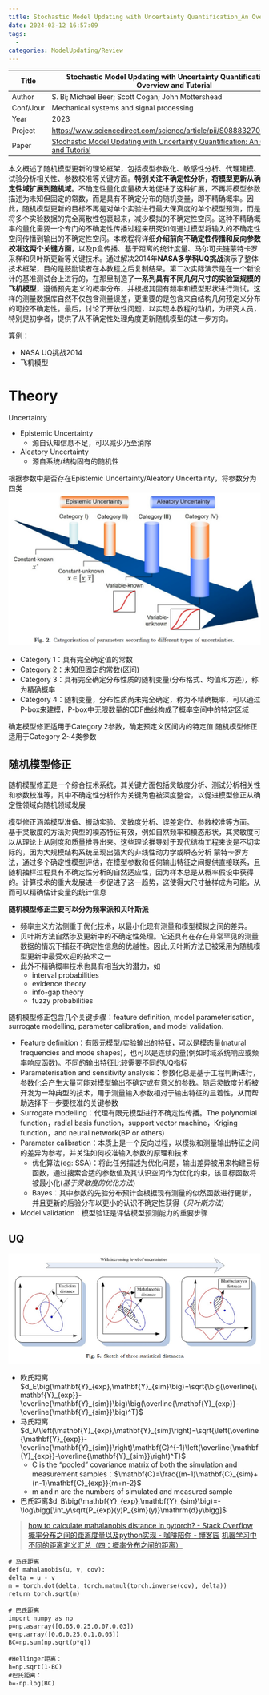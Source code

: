 ```yaml
---
title: Stochastic Model Updating with Uncertainty Quantification_An Overview and Tutorial
date: 2024-03-12 16:57:09
tags:
  - 
categories: ModelUpdating/Review
---
```


| Title     | Stochastic Model Updating with Uncertainty Quantification_An Overview and Tutorial                                                                                                  |
| --------- | ----------------------------------------------------------------------------------------------------------------------------------------------------------------------------------- |
| Author    | S. Bi; Michael Beer; Scott Cogan; John Mottershead                                                                                                                                  |
| Conf/Jour | Mechanical systems and signal processing                                                                                                                                            |
| Year      | 2023                                                                                                                                                                                |
| Project   | https://www.sciencedirect.com/science/article/pii/S0888327023006921                                                                                                                 |
| Paper     | [Stochastic Model Updating with Uncertainty Quantification: An Overview and Tutorial](https://readpaper.com/pdf-annotate/note?pdfId=2201469630320002560&noteId=2201470551774580736) |

<!-- more -->

本文概述了随机模型更新的理论框架，包括模型参数化、敏感性分析、代理建模、试验分析相关性、参数校准等关键方面。**特别关注不确定性分析，将模型更新从确定性域扩展到随机域**。不确定性量化度量极大地促进了这种扩展，不再将模型参数描述为未知但固定的常数，而是具有不确定分布的随机变量，即不精确概率。因此，随机模型更新的目标不再是对单个实验进行最大保真度的单个模型预测，而是将多个实验数据的完全离散性包裹起来，减少模拟的不确定性空间。这种不精确概率的量化需要一个专门的不确定性传播过程来研究如何通过模型将输入的不确定性空间传播到输出的不确定性空间。本教程将详细**介绍前向不确定性传播和反向参数校准这两个关键方面**，以及p盒传播、基于距离的统计度量、马尔可夫链蒙特卡罗采样和贝叶斯更新等关键技术。通过解决2014年**NASA多学科UQ挑战**演示了整体技术框架，目的是鼓励读者在本教程之后复制结果。第二次实际演示是在一个新设计的基准测试台上进行的，在那里制造了**一系列具有不同几何尺寸的实验室规模的飞机模型**，遵循预先定义的概率分布，并根据其固有频率和模型形状进行测试。这样的测量数据库自然不仅包含测量误差，更重要的是包含来自结构几何预定义分布的可控不确定性。最后，讨论了开放性问题，以实现本教程的动机，为研究人员，特别是初学者，提供了从不确定性处理角度更新随机模型的进一步方向。

算例：
- NASA UQ挑战2014
- 飞机模型

# Theory

Uncertainty
- Epistemic Uncertainty
  - 源自认知信息不足，可以减少乃至消除
- Aleatory Uncertainty
  - 源自系统/结构固有的随机性

根据参数中是否存在Epistemic Uncertainty/Aleatory Uncertainty，将参数分为四类
![image.png|666](https://raw.githubusercontent.com/qiyun71/Blog_images/main/MyBlogPic/202403/20240412091330.png)

- Category 1：具有完全确定值的常数
- Category 2：未知但固定的常数(区间)
- Category 3：具有完全确定分布性质的随机变量(分布格式、均值和方差)，称为精确概率
- Category 4：随机变量，分布性质尚未完全确定，称为不精确概率，可以通过P-box来建模，P-box中无限数量的CDF曲线构成了概率空间中的特定区域

确定模型修正适用于Category 2参数，确定预定义区间内的特定值
随机模型修正适用于Category 2~4类参数

## 随机模型修正

随机模型修正是一个综合技术系统，其关键方面包括灵敏度分析、测试分析相关性和参数校准等，其中不确定性分析作为关键角色被深度整合，以促进模型修正从确定性领域向随机领域发展

模型修正涵盖模型准备、振动实验、灵敏度分析、误差定位、参数校准等方面。
基于灵敏度的方法对典型的模态特征有效，例如自然频率和模态形状，其灵敏度可以从理论上从刚度和质量推导出来。这些理论推导对于现代结构工程来说是不切实际的，因为大规模结构系统呈现出强大的非线性动力学或瞬态分析
蒙特卡罗方法，通过多个确定性模型评估，在模型参数和任何输出特征之间提供直接联系，且随机抽样过程具有不确定性分析的自然适应性，因为样本总是从概率假设中获得的。计算技术的重大发展进一步促进了这一趋势，这使得大尺寸抽样成为可能，从而可以精确估计变量的统计信息

**随机模型修正主要可以分为频率派和贝叶斯派**
- 频率主义方法侧重于优化技术，以最小化现有测量和模型模拟之间的差异。
- 贝叶斯方法自然涉及更新中的不确定性处理。它还具有在存在非常罕见的测量数据的情况下捕获不确定性信息的优越性。因此,贝叶斯方法已被采用为随机模型更新中最受欢迎的技术之一
- 此外不精确概率技术也具有相当大的潜力，如
  - interval probabilities
  - evidence theory
  - info-gap theory
  - fuzzy probabilities

随机模型修正包含几个关键步骤：feature definition, model parameterisation, surrogate modelling, parameter calibration, and model validation.
- Feature definition：有限元模型/实验输出的特征，可以是模态量(natural frequencies and mode shapes)，也可以是连续的量(例如时域系统响应或频率响应函数)。不同的输出特征比较需要不同的UQ指标
- Parameterisation and sensitivity analysis：参数化总是基于工程判断进行，参数化会产生大量可能对模型输出不确定或有意义的参数。随后灵敏度分析被开发为一种典型的技术，用于测量输入参数相对于输出特征的显着性，从而帮助选择下一步要校准的关键参数
- Surrogate modelling：代理有限元模型进行不确定性传播。The polynomial function，radial basis function，support vector machine，Kriging function，and neural network(BP or others)
- Parameter calibration：本质上是一个反向过程，以模拟和测量输出特征之间的差异为参考，并关注如何校准输入参数的原理和技术
  - 优化算法(eg: SSA)：将此任务描述为优化问题，输出差异被用来构建目标函数，通过搜索合适的参数值及其认识空间作为优化约束，该目标函数将被最小化(*基于灵敏度的优化方法*)
  - Bayes：其中参数的先验分布预计会根据现有测量的似然函数进行更新，并且更新的后验分布以更小的认识不确定性获得（*贝叶斯方法*）
- Model validation：模型验证是评估模型预测能力的重要步骤


## UQ
![image.png|666](https://raw.githubusercontent.com/qiyun71/Blog_images/main/MyBlogPic/202403/20240412103257.png)

- 欧氏距离$d_E\big(\mathbf{Y}_{exp},\mathbf{Y}_{sim}\big)=\sqrt{\big(\overline{\mathbf{Y}_{exp}}-\overline{\mathbf{Y}_{sim}}\big)\big(\overline{\mathbf{Y}_{exp}}-\overline{\mathbf{Y}_{sim}}\big)^T}$
- 马氏距离$d_M\left(\mathbf{Y}_{exp},\mathbf{Y}_{sim}\right)=\sqrt{\left(\overline{\mathbf{Y}_{exp}}-\overline{\mathbf{Y}_{sim}}\right)\mathbf{C}^{-1}\left(\overline{\mathbf{Y}_{exp}}-\overline{\mathbf{Y}_{sim}}\right)^T}$
  - C is the “pooled” covariance matrix of both the simulation and measurement samples：$\mathbf{C}=\frac{(m-1)\mathbf{C}_{sim}+(n-1)\mathbf{C}_{exp}}{m+n-2}$
  - m and n are the numbers of simulated and measured sample
- 巴氏距离$d_B\big(\mathbf{Y}_{exp},\mathbf{Y}_{sim}\big)=-\log\bigg[\int_y\sqrt{P_{exp}(y)P_{sim}(y)}\mathrm{d}y\bigg]$


> [how to calculate mahalanobis distance in pytorch? - Stack Overflow](https://stackoverflow.com/questions/65328887/how-to-calculate-mahalanobis-distance-in-pytorch)
> [概率分布之间的距离度量以及python实现 - 咖啡陪你 - 博客园](https://www.cnblogs.com/ltkekeli1229/p/15751619.html)
> [机器学习中不同的距离定义汇总（四：概率分布之间的距离）](https://blog.zhenyuan.cool/p/99b411b1823d6d8a/)

```
# 马氏距离
def mahalanobis(u, v, cov):
delta = u - v
m = torch.dot(delta, torch.matmul(torch.inverse(cov), delta))
return torch.sqrt(m)

# 巴氏距离
import numpy as np
p=np.asarray([0.65,0.25,0.07,0.03])
q=np.array([0.6,0.25,0.1,0.05])
BC=np.sum(np.sqrt(p*q))

#Hellinger距离：
h=np.sqrt(1-BC)
#巴氏距离：
b=-np.log(BC)
```